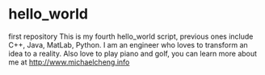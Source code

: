 # hello_world
first repository
This is my fourth hello_world script, previous ones include C++, Java, MatLab, Python. I am an engineer who loves to transform an idea to a reality.
Also love to play piano and golf, you can learn more about me at http://www.michaelcheng.info
